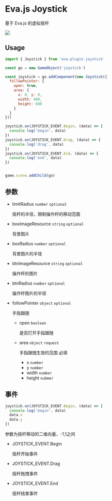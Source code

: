 # Eva.js Joystick

基于 Eva.js 的虚拟摇杆

![](https://user-images.githubusercontent.com/4632277/128896471-de547d92-2c4f-4299-92b5-a7d3264ca6c0.png)

## Usage
```js
import { Joystick } from 'eva-plugin-joystick'

const go = new GameObject('joystick')

const joystick = go.addComponent(new Joystick({
  followPointer: {
    open: true,
    area: {
      x: 0, y: 0,
      width: 400,
      height: 600
    }
  }
}))

joystick.on(JOYSTICK_EVENT.Begin, (data) => {
  console.log('begin', data)
})
joystick.on(JOYSTICK_EVENT.Drag, (data) => {
  console.log('drag', data)
})
joystick.on(JOYSTICK_EVENT.End, (data) => {
  console.log('end', data)
})


game.scene.addChild(go)

```

## 参数
  
- limitRadius `number` `optional`

  摇杆的半径，限制操作杆的移动范围

- boxImageResource `string` `optional`

  背景图片

- boxRadius `number` `optional`

  背景图片的半径

- btnImageResource `string` `optional`

  操作杆的图片

- btnRadius `number` `optional`

  操作杆图片的半径

- followPointer `object` `optional`
  
  手指跟随
  - open `boolean`
    
    是否打开手指跟随
  - area `object` `request`
    
    手指跟随生效的范围 必填
    - x `number` 
    - y `number`
    - width `number`
    - height `nubmer`


## 事件
```js
joystick.on(JOYSTICK_EVENT.Begin, (data) => {
  console.log('begin', data)
  data.x 
  data.y
})
```
参数为摇杆移动的二维向量，-1,1之间

- JOYSTICK_EVENT.Begin

  摇杆开始事件

- JOYSTICK_EVENT.Drag

  摇杆拖拽事件

- JOYSTICK_EVENT.End

  摇杆结束事件